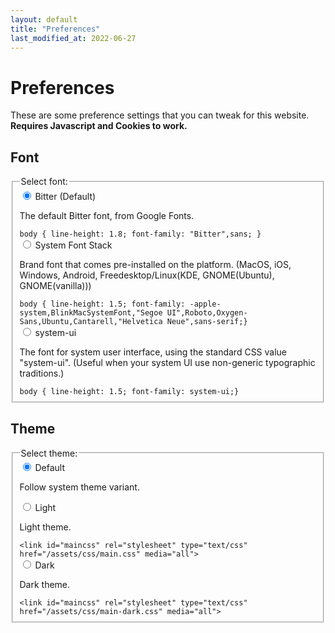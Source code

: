 ```yaml
---
layout: default
title: "Preferences"
last_modified_at: 2022-06-27
---
```


# Preferences
These are some preference settings that you can tweak for this website. **Requires Javascript and Cookies to work.**

## Font
<fieldset>
    <legend>Select font:</legend>
    <div>
      <input type="radio" id="pref-font-default" name="name-pref-font" value="pref-font-default" checked>
      <label for="pref-font-default">Bitter (Default)</label>
	<p> The default Bitter font, from Google Fonts. </p>
	<code>body { line-height: 1.8; font-family: "Bitter",sans; }</code>
    </div>
    <div>
      <input type="radio" id="pref-font-brand" name="name-pref-font" value="pref-font-brand">
      <label for="pref-font-brand">System Font Stack</label>
	<p> Brand font that comes pre-installed on the platform. (MacOS, iOS, Windows, Android, Freedesktop/Linux(KDE, GNOME(Ubuntu), GNOME(vanilla))) </p>
	<code>body { line-height: 1.5; font-family: -apple-system,BlinkMacSystemFont,"Segoe UI",Roboto,Oxygen-Sans,Ubuntu,Cantarell,"Helvetica Neue",sans-serif;}</code>
    </div>
    <div>
      <input type="radio" id="pref-font-system-ui" name="name-pref-font" value="pref-font-system-ui">
      <label for="pref-font-system-ui">system-ui</label>
	<p> The font for system user interface, using the standard CSS value "system-ui". (Useful when your system UI use non-generic typographic traditions.) </p>
	<code>body { line-height: 1.5; font-family: system-ui;}</code>
    </div>
</fieldset>

## Theme
<fieldset>
    <legend>Select theme:</legend>
    <div>
      <input type="radio" id="pref-theme-default" name="name-pref-theme" value="pref-theme-default" checked>
      <label for="pref-theme-default">Default</label>
	<p> Follow system theme variant. </p>
    </div>
    <div>
      <input type="radio" id="pref-theme-light" name="name-pref-theme" value="pref-theme-light">
      <label for="pref-theme-light">Light</label>
	<p> Light theme. </p>
	<code>&lt;link id="maincss" rel="stylesheet" type="text/css" href="/assets/css/main.css" media="all"&gt;</code>
    </div>
    <div>
      <input type="radio" id="pref-theme-dark" name="name-pref-theme" value="pref-theme-dark">
      <label for="pref-theme-dark">Dark</label>
	<p> Dark theme. </p>
	<code>&lt;link id="maincss" rel="stylesheet" type="text/css" href="/assets/css/main-dark.css" media="all"&gt;</code>
    </div>
</fieldset>
